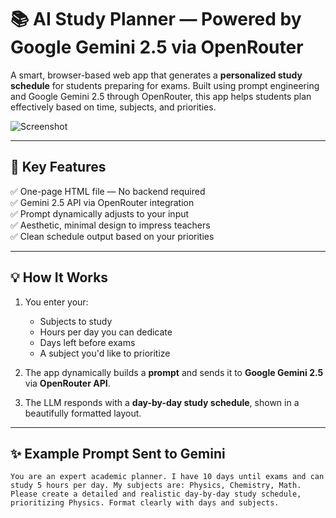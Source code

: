 # 📚 AI Study Planner — Powered by Google Gemini 2.5 via OpenRouter

A smart, browser-based web app that generates a **personalized study schedule** for students preparing for exams. Built using prompt engineering and Google Gemini 2.5 through OpenRouter, this app helps students plan effectively based on time, subjects, and priorities.

![Screenshot](https://via.placeholder.com/800x400.png?text=Add+your+own+screenshot+here)

---

## 🧠 Key Features

✅ One-page HTML file — No backend required  
✅ Gemini 2.5 API via OpenRouter integration  
✅ Prompt dynamically adjusts to your input  
✅ Aesthetic, minimal design to impress teachers  
✅ Clean schedule output based on your priorities  

---

## 💡 How It Works

1. You enter your:
   - Subjects to study
   - Hours per day you can dedicate
   - Days left before exams
   - A subject you'd like to prioritize

2. The app dynamically builds a **prompt** and sends it to **Google Gemini 2.5** via **OpenRouter API**.

3. The LLM responds with a **day-by-day study schedule**, shown in a beautifully formatted layout.

---

## ✨ Example Prompt Sent to Gemini

```text
You are an expert academic planner. I have 10 days until exams and can study 5 hours per day. My subjects are: Physics, Chemistry, Math. Please create a detailed and realistic day-by-day study schedule, prioritizing Physics. Format clearly with days and subjects.
